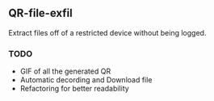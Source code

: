 ## QR-file-exfil

Extract files off of a restricted device without being logged.

### TODO

- GIF of all the generated QR
- Automatic decording and Download file
- Refactoring for better readability
